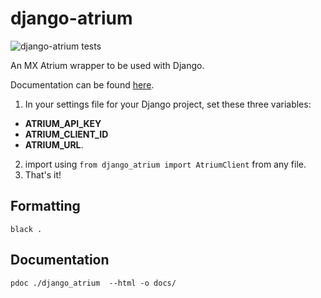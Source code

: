 # django-atrium

![django-atrium tests](https://github.com/trevorphillips/django-atrium/workflows/django-atrium%20tests/badge.svg)

An MX Atrium wrapper to be used with Django.

Documentation can be found [here](https://trevorphillips.github.io/django-atrium/index.html).

1. In your settings file for your Django project, set these three variables:

- **ATRIUM_API_KEY**
- **ATRIUM_CLIENT_ID**
- **ATRIUM_URL**.

2. import using `from django_atrium import AtriumClient` from any file.
3. That's it!

## Formatting

`black .`

## Documentation

`pdoc ./django_atrium  --html -o docs/`
